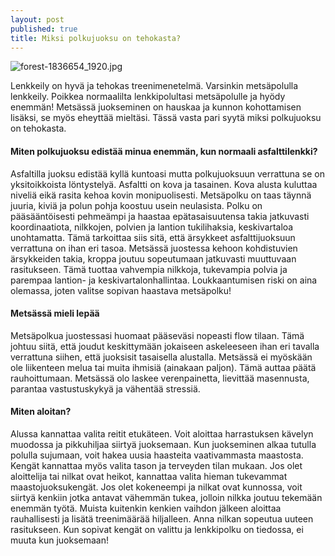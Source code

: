 ```yaml
---
layout: post
published: true
title: Miksi polkujuoksu on tehokasta?
---
```

![forest-1836654_1920.jpg]({{site.baseurl}}/media/forest-1836654_1920.jpg)


Lenkkeily on hyvä ja tehokas treenimenetelmä. Varsinkin metsäpolulla lenkkeily. Poikkea normaalilta lenkkipolultasi 
metsäpolulle ja hyödy enemmän! Metsässä juokseminen on hauskaa ja kunnon kohottamisen lisäksi, se myös eheyttää mieltäsi. 
Tässä vasta pari syytä miksi polkujuoksu on tehokasta.

#### Miten polkujuoksu edistää minua enemmän, kun normaali asfalttilenkki?


Asfaltilla juoksu edistää kyllä kuntoasi mutta polkujuoksuun verrattuna se on yksitoikkoista löntystelyä. 
Asfaltti on kova ja tasainen. Kova alusta kuluttaa niveliä eikä rasita kehoa kovin monipuolisesti. Metsäpolku on taas täynnä 
juuria, kiviä ja polun pohja koostuu usein neulasista. Polku on pääsääntöisesti pehmeämpi ja haastaa epätasaisuutensa takia 
jatkuvasti koordinaatiota, nilkkojen, polvien ja lantion tukilihaksia, keskivartaloa unohtamatta. Tämä tarkoittaa siis sitä,
että ärsykkeet asfalttijuoksuun verrattuna on ihan eri tasoa. Metsässä juostessa kehoon kohdistuvien ärsykkeiden takia, kroppa 
joutuu sopeutumaan jatkuvasti muuttuvaan rasitukseen. Tämä tuottaa vahvempia nilkkoja, tukevampia polvia ja parempaa
lantion- ja keskivartalonhallintaa. Loukkaantumisen riski on aina olemassa, joten valitse sopivan haastava metsäpolku!


#### Metsässä mieli lepää

Metsäpolkua juostessasi huomaat pääseväsi nopeasti flow tilaan. Tämä johtuu siitä, että joudut 
keskittymään jokaiseen askeleeseen ihan eri tavalla verrattuna siihen, että juoksisit tasaisella alustalla.
Metsässä ei myöskään ole liikenteen melua tai muita ihmisiä (ainakaan paljon). Tämä auttaa päätä rauhoittumaan.
Metsässä olo laskee verenpainetta, lievittää masennusta, parantaa vastustuskykyä ja vähentää stressiä. 


#### Miten aloitan?

Alussa kannattaa valita reitit etukäteen. Voit aloittaa harrastuksen kävelyn muodossa ja pikkuhiljaa siirtyä juoksemaan.
Kun juokseminen alkaa tutulla polulla sujumaan, voit hakea uusia haasteita vaativammasta maastosta. Kengät kannattaa myös 
valita tason ja terveyden tilan mukaan. Jos olet aloittelija tai nilkat ovat heikot, kannattaa valita hieman tukevammat 
maastojuoksukengät. Jos olet kokeneempi ja nilkat ovat kunnossa, voit siirtyä kenkiin jotka antavat vähemmän tukea, jolloin 
nilkka joutuu tekemään enemmän työtä. Muista kuitenkin kenkien vaihdon jälkeen aloittaa rauhallisesti ja lisätä treenimäärää 
hiljalleen. Anna nilkan sopeutua uuteen rasitukseen. Kun sopivat kengät on valittu ja lenkkipolku on tiedossa, ei muuta kun 
juoksemaan!
